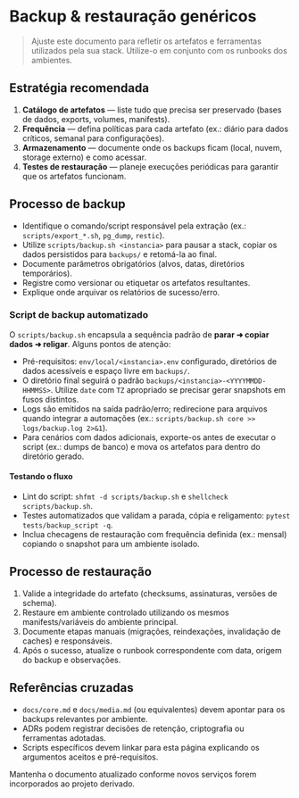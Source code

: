 # Backup & restauração genéricos

> Ajuste este documento para refletir os artefatos e ferramentas utilizados pela sua stack. Utilize-o em conjunto com os runbooks dos ambientes.

## Estratégia recomendada

1. **Catálogo de artefatos** — liste tudo que precisa ser preservado (bases de dados, exports, volumes, manifests).
2. **Frequência** — defina políticas para cada artefato (ex.: diário para dados críticos, semanal para configurações).
3. **Armazenamento** — documente onde os backups ficam (local, nuvem, storage externo) e como acessar.
4. **Testes de restauração** — planeje execuções periódicas para garantir que os artefatos funcionam.

## Processo de backup

- Identifique o comando/script responsável pela extração (ex.: `scripts/export_*.sh`, `pg_dump`, `restic`).
- Utilize `scripts/backup.sh <instancia>` para pausar a stack, copiar os dados persistidos para `backups/` e retomá-la ao final.
- Documente parâmetros obrigatórios (alvos, datas, diretórios temporários).
- Registre como versionar ou etiquetar os artefatos resultantes.
- Explique onde arquivar os relatórios de sucesso/erro.

### Script de backup automatizado

O `scripts/backup.sh` encapsula a sequência padrão de **parar ➜ copiar dados ➜ religar**. Alguns pontos de atenção:

- Pré-requisitos: `env/local/<instancia>.env` configurado, diretórios de dados acessíveis e espaço livre em `backups/`.
- O diretório final seguirá o padrão `backups/<instancia>-<YYYYMMDD-HHMMSS>`. Utilize `date` com `TZ` apropriado se precisar gerar snapshots em fusos distintos.
- Logs são emitidos na saída padrão/erro; redirecione para arquivos quando integrar a automações (ex.: `scripts/backup.sh core >> logs/backup.log 2>&1`).
- Para cenários com dados adicionais, exporte-os antes de executar o script (ex.: dumps de banco) e mova os artefatos para dentro do diretório gerado.

#### Testando o fluxo

- Lint do script: `shfmt -d scripts/backup.sh` e `shellcheck scripts/backup.sh`.
- Testes automatizados que validam a parada, cópia e religamento: `pytest tests/backup_script -q`.
- Inclua checagens de restauração com frequência definida (ex.: mensal) copiando o snapshot para um ambiente isolado.

## Processo de restauração

1. Valide a integridade do artefato (checksums, assinaturas, versões de schema).
2. Restaure em ambiente controlado utilizando os mesmos manifests/variáveis do ambiente principal.
3. Documente etapas manuais (migrações, reindexações, invalidação de caches) e responsáveis.
4. Após o sucesso, atualize o runbook correspondente com data, origem do backup e observações.

## Referências cruzadas

- `docs/core.md` e `docs/media.md` (ou equivalentes) devem apontar para os backups relevantes por ambiente.
- ADRs podem registrar decisões de retenção, criptografia ou ferramentas adotadas.
- Scripts específicos devem linkar para esta página explicando os argumentos aceitos e pré-requisitos.

Mantenha o documento atualizado conforme novos serviços forem incorporados ao projeto derivado.
